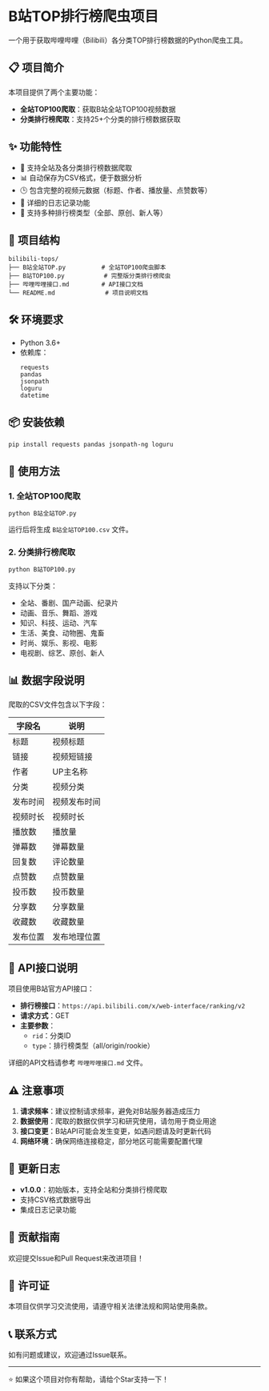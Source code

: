 # B站TOP排行榜爬虫项目

一个用于获取哔哩哔哩（Bilibili）各分类TOP排行榜数据的Python爬虫工具。

## 📋 项目简介

本项目提供了两个主要功能：
- **全站TOP100爬取**：获取B站全站TOP100视频数据
- **分类排行榜爬取**：支持25+个分类的排行榜数据获取

## ✨ 功能特性

- 🎯 支持全站及各分类排行榜数据爬取
- 📊 自动保存为CSV格式，便于数据分析
- 🕒 包含完整的视频元数据（标题、作者、播放量、点赞数等）
- 📝 详细的日志记录功能
- 🔄 支持多种排行榜类型（全部、原创、新人等）

## 📁 项目结构

```
bilibili-tops/
├── B站全站TOP.py          # 全站TOP100爬虫脚本
├── B站TOP100.py           # 完整版分类排行榜爬虫
├── 哔哩哔哩接口.md         # API接口文档
└── README.md              # 项目说明文档
```

## 🛠️ 环境要求

- Python 3.6+
- 依赖库：
  ```
  requests
  pandas
  jsonpath
  loguru
  datetime
  ```

## 📦 安装依赖

```bash
pip install requests pandas jsonpath-ng loguru
```

## 🚀 使用方法

### 1. 全站TOP100爬取

```python
python B站全站TOP.py
```

运行后将生成 `B站全站TOP100.csv` 文件。

### 2. 分类排行榜爬取

```python
python B站TOP100.py
```

支持以下分类：
- 全站、番剧、国产动画、纪录片
- 动画、音乐、舞蹈、游戏
- 知识、科技、运动、汽车
- 生活、美食、动物圈、鬼畜
- 时尚、娱乐、影视、电影
- 电视剧、综艺、原创、新人

## 📊 数据字段说明

爬取的CSV文件包含以下字段：

| 字段名 | 说明 |
|--------|------|
| 标题 | 视频标题 |
| 链接 | 视频短链接 |
| 作者 | UP主名称 |
| 分类 | 视频分类 |
| 发布时间 | 视频发布时间 |
| 视频时长 | 视频时长 |
| 播放数 | 播放量 |
| 弹幕数 | 弹幕数量 |
| 回复数 | 评论数量 |
| 点赞数 | 点赞数量 |
| 投币数 | 投币数量 |
| 分享数 | 分享数量 |
| 收藏数 | 收藏数量 |
| 发布位置 | 发布地理位置 |

## 🔧 API接口说明

项目使用B站官方API接口：
- **排行榜接口**：`https://api.bilibili.com/x/web-interface/ranking/v2`
- **请求方式**：GET
- **主要参数**：
  - `rid`：分类ID
  - `type`：排行榜类型（all/origin/rookie）

详细的API文档请参考 `哔哩哔哩接口.md` 文件。

## ⚠️ 注意事项

1. **请求频率**：建议控制请求频率，避免对B站服务器造成压力
2. **数据使用**：爬取的数据仅供学习和研究使用，请勿用于商业用途
3. **接口变更**：B站API可能会发生变更，如遇问题请及时更新代码
4. **网络环境**：确保网络连接稳定，部分地区可能需要配置代理

## 📝 更新日志

- **v1.0.0**：初始版本，支持全站和分类排行榜爬取
- 支持CSV格式数据导出
- 集成日志记录功能

## 🤝 贡献指南

欢迎提交Issue和Pull Request来改进项目！

## 📄 许可证

本项目仅供学习交流使用，请遵守相关法律法规和网站使用条款。

## 📞 联系方式

如有问题或建议，欢迎通过Issue联系。

---

⭐ 如果这个项目对你有帮助，请给个Star支持一下！